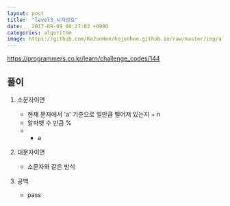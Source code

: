```yaml
---
layout: post
title:  "level3_시저암호"
date:   2017-09-09 00:27:03 +0900
categories: algorithm
image: https://github.com/KoJunHee/kojunhee.github.io/raw/master/img/algorithm.png
---
```



<https://programmers.co.kr/learn/challenge_codes/144>

## 풀이

1. 소문자이면
	
	- 현재 문자에서 'a' 기준으로 얼만큼 떨어져 있는지 + n
	- 알파뱃 수 만큼 % 
	- + a

2. 대문자이면

	- 소문자와 같은 방식

3. 공백

	- pass